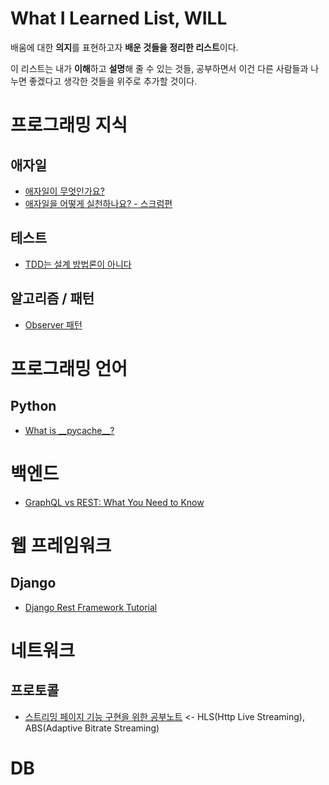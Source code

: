 # What I Learned List, WILL

배움에 대한 **의지**를 표현하고자 **배운 것들을 정리한 리스트**이다.

이 리스트는 내가 **이해**하고 **설명**해 줄 수 있는 것들, 공부하면서 이건 다른 사람들과 나누면 좋겠다고 생각한 것들을 위주로 추가할 것이다.

# 프로그래밍 지식

## 애자일
* [애자일이 무엇인가요?](https://brunch.co.kr/@insuk/5)
* [애자일을 어떻게 실천하나요? - 스크럼편](https://brunch.co.kr/@insuk/13)

## 테스트
* [TDD는 설계 방법론이 아니다](https://gyuwon.github.io/blog/2019/03/03/tdd-is-not-a-design-methodology.html?fbclid=IwAR0mQn64MyvSHErsztAvIi1EKEXi9bZYn-OsCPsSC5U7J0GiUQBXC2tqi9o)

## 알고리즘 / 패턴
* [Observer 패턴](http://www.gisdeveloper.co.kr/?p=10441)

# 프로그래밍 언어

## Python
* [What is \_\_pycache__?](https://stackoverflow.com/questions/16869024/what-is-pycache)

# 백엔드

* [GraphQL vs REST: What You Need to Know](https://www.rubrik.com/blog/graphql-vs-rest-apis/)

# 웹 프레임워크

## Django
* [Django Rest Framework Tutorial](https://www.django-rest-framework.org/tutorial/1-serialization/)


# 네트워크 

## 프로토콜
* [스트리밍 페이지 기능 구현을 위한 공부노트](https://velog.io/@denmark-choco/%EC%8A%A4%ED%8A%B8%EB%A6%AC%EB%B0%8D-%ED%8E%98%EC%9D%B4%EC%A7%80-%EA%B8%B0%EB%8A%A5-%EA%B5%AC%ED%98%84%EC%9D%84-%EC%9C%84%ED%95%9C-%EA%B3%B5%EB%B6%80%EB%85%B8%ED%8A%B8) <- HLS(Http Live Streaming), ABS(Adaptive Bitrate Streaming)

# DB
